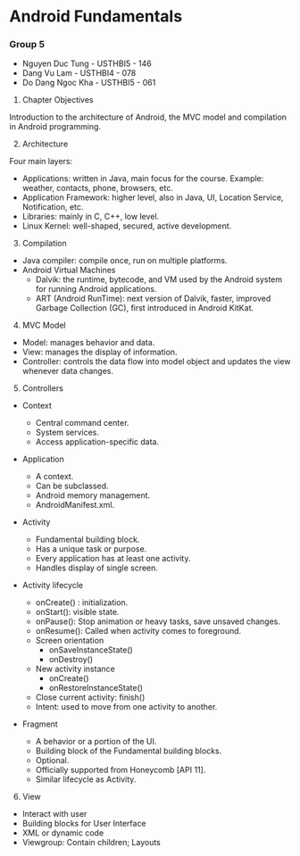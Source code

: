 # Android Fundamentals

### Group 5
* Nguyen Duc Tung - USTHBI5 - 146
* Dang Vu Lam - USTHBI4 - 078
* Do Dang Ngoc Kha - USTHBI5 - 061

1. Chapter Objectives

Introduction to the architecture of Android, the MVC model and compilation in Android programming.

2. Architecture

Four main layers:

* Applications: written in Java, main focus for the course. Example: weather, contacts, phone, browsers, etc.
* Application Framework: higher level, also in Java, UI, Location Service, Notification, etc.
* Libraries: mainly in C, C++, low level.
* Linux Kernel: well-shaped, secured, active development.

3. Compilation

* Java compiler: compile once, run on multiple platforms.
* Android Virtual Machines
  * Dalvik: the runtime, bytecode, and VM used by the Android system for running Android applications.
  * ART (Android RunTime): next version of Dalvik, faster, improved Garbage Collection (GC), first introduced in Android KitKat.

4. MVC Model

* Model: manages behavior and data.
* View: manages the display of information.
* Controller: controls the data flow into model object and updates the
view whenever data changes.

5. Controllers

* Context
  * Central command center.
  * System services.
  * Access application-specific data.

* Application
  * A context.
  * Can be subclassed.
  * Android memory management.
  * AndroidManifest.xml.

* Activity
  * Fundamental building block.
  * Has a unique task or purpose.
  * Every application has at least one activity.
  * Handles display of single screen.

* Activity lifecycle
  * onCreate() : initialization.
  * onStart(): visible state.
  * onPause(): Stop animation or heavy tasks, save unsaved changes.
  * onResume(): Called when activity comes to foreground.
  * Screen orientation
    * onSaveInstanceState()
    * onDestroy()
  * New activity instance
    * onCreate()
    * onRestoreInstanceState()
  * Close current activity: finish()
  * Intent: used to move from one activity to another.

* Fragment
  * A behavior or a portion of the UI.
  * Building block of the Fundamental building blocks.
  * Optional.
  * Officially supported from Honeycomb [API 11].
  * Similar lifecycle as Activity.

6. View
* Interact with user
* Building blocks for User Interface
* XML or dynamic code
* Viewgroup: Contain children; Layouts